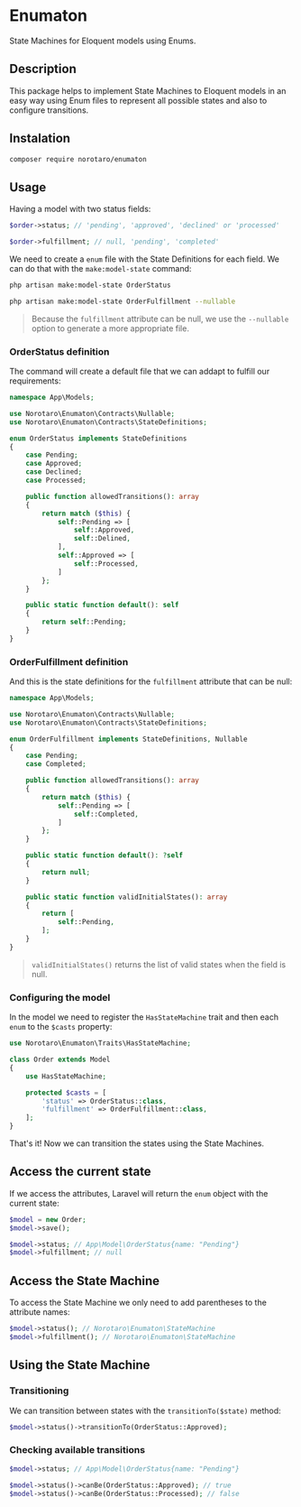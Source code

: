 # Enumaton

State Machines for Eloquent models using Enums.

## Description

This package helps to implement State Machines to Eloquent models in an easy way using Enum files to represent all possible states and also to configure transitions.

## Instalation

```bash
composer require norotaro/enumaton
```

## Usage

Having a model with two status fields:

```php
$order->status; // 'pending', 'approved', 'declined' or 'processed'

$order->fulfillment; // null, 'pending', 'completed'
```

We need to create a `enum` file with the State Definitions for each field. We can do that with the `make:model-state` command:

```bash
php artisan make:model-state OrderStatus
```

```bash
php artisan make:model-state OrderFulfillment --nullable
```
> Because the `fulfillment` attribute can be null, we use the `--nullable` option to generate a more appropriate file.

### OrderStatus definition
The command will create a default file that we can addapt to fulfill our requirements:

```php
namespace App\Models;

use Norotaro\Enumaton\Contracts\Nullable;
use Norotaro\Enumaton\Contracts\StateDefinitions;

enum OrderStatus implements StateDefinitions
{
    case Pending;
    case Approved;
    case Declined;
    case Processed;

    public function allowedTransitions(): array
    {
        return match ($this) {
            self::Pending => [
                self::Approved,
                self::Delined,
            ],
            self::Approved => [
                self::Processed,
            ]
        };
    }

    public static function default(): self
    {
        return self::Pending;
    }
}
```

### OrderFulfillment definition

And this is the state definitions for the `fulfillment` attribute that can be null:

```php
namespace App\Models;

use Norotaro\Enumaton\Contracts\Nullable;
use Norotaro\Enumaton\Contracts\StateDefinitions;

enum OrderFulfillment implements StateDefinitions, Nullable
{
    case Pending;
    case Completed;

    public function allowedTransitions(): array
    {
        return match ($this) {
            self::Pending => [
                self::Completed,
            ]
        };
    }

    public static function default(): ?self
    {
        return null;
    }

    public static function validInitialStates(): array
    {
        return [
            self::Pending,
        ];
    }
}
```
> `validInitialStates()` returns the list of valid states when the field is null.

### Configuring the model

In the model we need to register the `HasStateMachine` trait and then each `enum` to the `$casts` property:

```php
use Norotaro\Enumaton\Traits\HasStateMachine;

class Order extends Model
{
    use HasStateMachine;

    protected $casts = [
        'status' => OrderStatus::class,
        'fulfillment' => OrderFulfillment::class,
    ];
}
```

That's it! Now we can transition the states using the State Machines.

## Access the current state

If we access the attributes, Laravel will return the `enum` object with the current state:

```php
$model = new Order;
$model->save();

$model->status; // App\Model\OrderStatus{name: "Pending"}
$model->fulfillment; // null
```

## Access the State Machine

To access the State Machine we only need to add parentheses to the attribute names:

```php
$model->status(); // Norotaro\Enumaton\StateMachine
$model->fulfillment(); // Norotaro\Enumaton\StateMachine
```

## Using the State Machine

### Transitioning

We can transition between states with the `transitionTo($state)` method:

```php
$model->status()->transitionTo(OrderStatus::Approved);
```

### Checking available transitions

```php
$model->status; // App\Model\OrderStatus{name: "Pending"}

$model->status()->canBe(OrderStatus::Approved); // true
$model->status()->canBe(OrderStatus::Processed); // false
```
